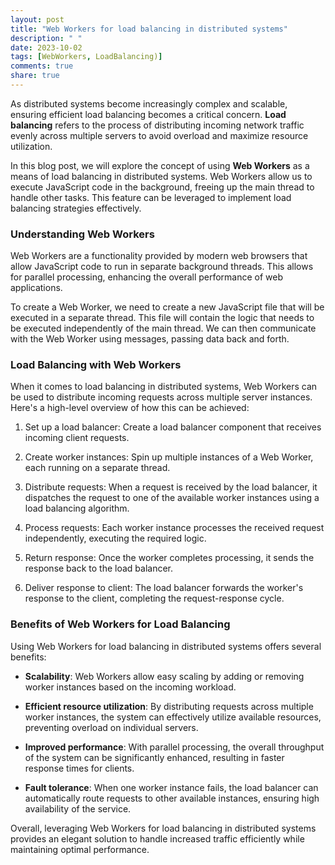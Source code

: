 ```yaml
---
layout: post
title: "Web Workers for load balancing in distributed systems"
description: " "
date: 2023-10-02
tags: [WebWorkers, LoadBalancing)]
comments: true
share: true
---
```


As distributed systems become increasingly complex and scalable, ensuring efficient load balancing becomes a critical concern. **Load balancing** refers to the process of distributing incoming network traffic evenly across multiple servers to avoid overload and maximize resource utilization.

In this blog post, we will explore the concept of using **Web Workers** as a means of load balancing in distributed systems. Web Workers allow us to execute JavaScript code in the background, freeing up the main thread to handle other tasks. This feature can be leveraged to implement load balancing strategies effectively.

### Understanding Web Workers

Web Workers are a functionality provided by modern web browsers that allow JavaScript code to run in separate background threads. This allows for parallel processing, enhancing the overall performance of web applications.

To create a Web Worker, we need to create a new JavaScript file that will be executed in a separate thread. This file will contain the logic that needs to be executed independently of the main thread. We can then communicate with the Web Worker using messages, passing data back and forth.

### Load Balancing with Web Workers

When it comes to load balancing in distributed systems, Web Workers can be used to distribute incoming requests across multiple server instances. Here's a high-level overview of how this can be achieved:

1. Set up a load balancer: Create a load balancer component that receives incoming client requests.

2. Create worker instances: Spin up multiple instances of a Web Worker, each running on a separate thread.

3. Distribute requests: When a request is received by the load balancer, it dispatches the request to one of the available worker instances using a load balancing algorithm.

4. Process requests: Each worker instance processes the received request independently, executing the required logic.

5. Return response: Once the worker completes processing, it sends the response back to the load balancer.

6. Deliver response to client: The load balancer forwards the worker's response to the client, completing the request-response cycle.

### Benefits of Web Workers for Load Balancing

Using Web Workers for load balancing in distributed systems offers several benefits:

- **Scalability**: Web Workers allow easy scaling by adding or removing worker instances based on the incoming workload.

- **Efficient resource utilization**: By distributing requests across multiple worker instances, the system can effectively utilize available resources, preventing overload on individual servers.

- **Improved performance**: With parallel processing, the overall throughput of the system can be significantly enhanced, resulting in faster response times for clients.

- **Fault tolerance**: When one worker instance fails, the load balancer can automatically route requests to other available instances, ensuring high availability of the service.

Overall, leveraging Web Workers for load balancing in distributed systems provides an elegant solution to handle increased traffic efficiently while maintaining optimal performance.

[//]: # (hashtags: #WebWorkers #LoadBalancing)